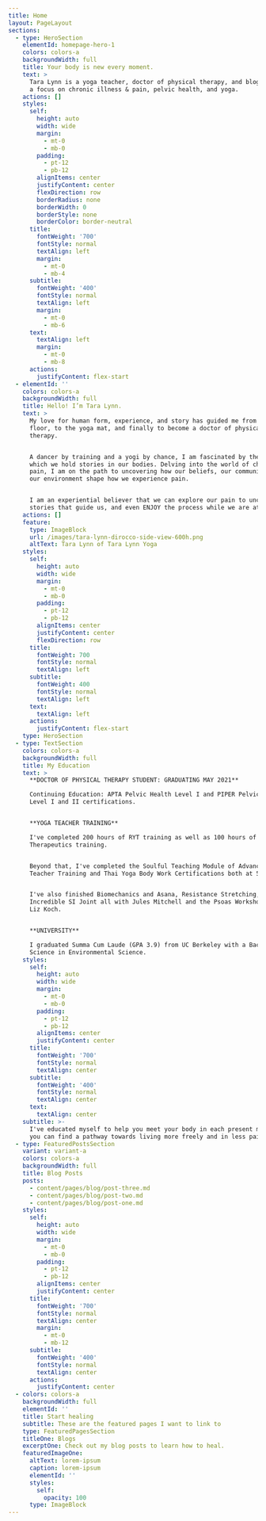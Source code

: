 ```yaml
---
title: Home
layout: PageLayout
sections:
  - type: HeroSection
    elementId: homepage-hero-1
    colors: colors-a
    backgroundWidth: full
    title: Your body is new every moment.
    text: >
      Tara Lynn is a yoga teacher, doctor of physical therapy, and blogger with
      a focus on chronic illness & pain, pelvic health, and yoga.
    actions: []
    styles:
      self:
        height: auto
        width: wide
        margin:
          - mt-0
          - mb-0
        padding:
          - pt-12
          - pb-12
        alignItems: center
        justifyContent: center
        flexDirection: row
        borderRadius: none
        borderWidth: 0
        borderStyle: none
        borderColor: border-neutral
      title:
        fontWeight: '700'
        fontStyle: normal
        textAlign: left
        margin:
          - mt-0
          - mb-4
      subtitle:
        fontWeight: '400'
        fontStyle: normal
        textAlign: left
        margin:
          - mt-0
          - mb-6
      text:
        textAlign: left
        margin:
          - mt-0
          - mb-8
      actions:
        justifyContent: flex-start
  - elementId: ''
    colors: colors-a
    backgroundWidth: full
    title: Hello! I’m Tara Lynn.
    text: >
      My love for human form, experience, and story has guided me from the dance
      floor, to the yoga mat, and finally to become a doctor of physical
      therapy.


      A dancer by training and a yogi by chance, I am fascinated by the ways in
      which we hold stories in our bodies. Delving into the world of chronic
      pain, I am on the path to uncovering how our beliefs, our community, and
      our environment shape how we experience pain.


      I am an experiential believer that we can explore our pain to uncover the
      stories that guide us, and even ENJOY the process while we are at it!
    actions: []
    feature:
      type: ImageBlock
      url: /images/tara-lynn-dirocco-side-view-600h.png
      altText: Tara Lynn of Tara Lynn Yoga
    styles:
      self:
        height: auto
        width: wide
        margin:
          - mt-0
          - mb-0
        padding:
          - pt-12
          - pb-12
        alignItems: center
        justifyContent: center
        flexDirection: row
      title:
        fontWeight: 700
        fontStyle: normal
        textAlign: left
      subtitle:
        fontWeight: 400
        fontStyle: normal
        textAlign: left
      text:
        textAlign: left
      actions:
        justifyContent: flex-start
    type: HeroSection
  - type: TextSection
    colors: colors-a
    backgroundWidth: full
    title: My Education
    text: >
      **DOCTOR OF PHYSICAL THERAPY STUDENT: GRADUATING MAY 2021**

      Continuing Education: APTA Pelvic Health Level I and PIPER Pelvic Health
      Level I and II certifications.


      **YOGA TEACHER TRAINING**

      I've completed 200 hours of RYT training as well as 100 hours of Yoga
      Therapeutics training.


      Beyond that, I've completed the Soulful Teaching Module of Advanced Yoga
      Teacher Training and Thai Yoga Body Work Certifications both at 50 hours.


      I've also finished Biomechanics and Asana, Resistance Stretching, and The
      Incredible SI Joint all with Jules Mitchell and the Psoas Workshop with
      Liz Koch.


      **UNIVERSITY**

      I graduated Summa Cum Laude (GPA 3.9) from UC Berkeley with a Bachelors of
      Science in Environmental Science.
    styles:
      self:
        height: auto
        width: wide
        margin:
          - mt-0
          - mb-0
        padding:
          - pt-12
          - pb-12
        alignItems: center
        justifyContent: center
      title:
        fontWeight: '700'
        fontStyle: normal
        textAlign: center
      subtitle:
        fontWeight: '400'
        fontStyle: normal
        textAlign: center
      text:
        textAlign: center
    subtitle: >-
      I've educated myself to help you meet your body in each present moment, so
      you can find a pathway towards living more freely and in less pain.
  - type: FeaturedPostsSection
    variant: variant-a
    colors: colors-a
    backgroundWidth: full
    title: Blog Posts
    posts:
      - content/pages/blog/post-three.md
      - content/pages/blog/post-two.md
      - content/pages/blog/post-one.md
    styles:
      self:
        height: auto
        width: wide
        margin:
          - mt-0
          - mb-0
        padding:
          - pt-12
          - pb-12
        alignItems: center
        justifyContent: center
      title:
        fontWeight: '700'
        fontStyle: normal
        textAlign: center
        margin:
          - mt-0
          - mb-12
      subtitle:
        fontWeight: '400'
        fontStyle: normal
        textAlign: center
      actions:
        justifyContent: center
  - colors: colors-a
    backgroundWidth: full
    elementId: ''
    title: Start healing
    subtitle: These are the featured pages I want to link to
    type: FeaturedPagesSection
    titleOne: Blogs
    excerptOne: Check out my blog posts to learn how to heal.
    featuredImageOne:
      altText: lorem-ipsum
      caption: lorem-ipsum
      elementId: ''
      styles:
        self:
          opacity: 100
      type: ImageBlock
---
```

